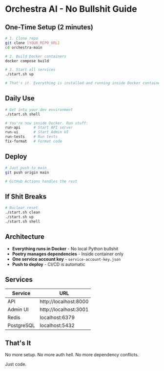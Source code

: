 # Orchestra AI - No Bullshit Guide

## One-Time Setup (2 minutes)

```bash
# 1. Clone repo
git clone [YOUR_REPO_URL]
cd orchestra-main

# 2. Build Docker containers
docker compose build

# 3. Start all services
./start.sh up

# That's it. Everything is installed and running inside Docker containers.
```

## Daily Use

```bash
# Get into your dev environment
./start.sh shell

# You're now inside Docker. Run stuff:
run-api      # Start API server
run-ui       # Start Admin UI  
run-tests    # Run tests
fix-format   # Format code
```

## Deploy

```bash
# Just push to main
git push origin main

# GitHub Actions handles the rest
```

## If Shit Breaks

```bash
# Nuclear reset
./start.sh clean
./start.sh up
./start.sh shell
```

## Architecture

- **Everything runs in Docker** - No local Python bullshit
- **Poetry manages dependencies** - Inside container only
- **One service account key** - `service-account-key.json`
- **Push to deploy** - CI/CD is automatic

## Services

| Service | URL |
|---------|-----|
| API | http://localhost:8000 |
| Admin UI | http://localhost:3001 |
| Redis | localhost:6379 |
| PostgreSQL | localhost:5432 |

## That's It

No more setup. No more auth hell. No more dependency conflicts.

Just code. 
